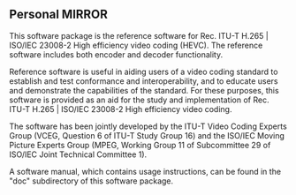 ## Personal MIRROR

This software package is the reference software for Rec. ITU-T H.265 | ISO/IEC 23008-2 High efficiency video coding (HEVC). The reference software includes both encoder and decoder functionality.

Reference software is useful in aiding users of a video coding standard to establish and test conformance and interoperability, and to educate users and demonstrate the capabilities of the standard. For these purposes, this software is provided as an aid for the study and implementation of Rec. ITU-T H.265 | ISO/IEC 23008-2 High efficiency video coding.

The software has been jointly developed by the ITU-T Video Coding Experts Group (VCEG, Question 6 of ITU-T Study Group 16) and the ISO/IEC Moving Picture Experts Group (MPEG, Working Group 11 of Subcommittee 29 of ISO/IEC Joint Technical Committee 1).

A software manual, which contains usage instructions, can be found in the "doc" subdirectory of this software package.

